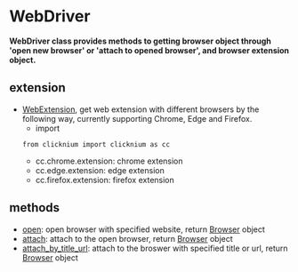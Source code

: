 # WebDriver

**WebDriver class provides methods to getting browser object through 'open new browser' or 'attach to opened browser', and browser extension object.**

## extension <!-- {docsify-ignore} -->
- [WebExtension](./doc/api/python/webdriver/webextension/webextension.md), get web extension with different browsers by the following way, currently supporting Chrome, Edge and Firefox.   
    - import
  ```
  from clicknium import clicknium as cc
  ```
  - cc.chrome.extension: chrome extension
  - cc.edge.extension: edge extension
  - cc.firefox.extension: firefox extension

## methods <!-- {docsify-ignore} -->

- [open](./doc/api/python/webdriver/open.md): open browser with specified website, return [Browser](./doc/api/python/webdriver/browser/browser.md) object
- [attach](./doc/api/python/webdriver/attach.md): attach to the open browser, return [Browser](./doc/api/python/webdriver/browser/browser.md) object
- [attach_by_title_url](./doc/api/python/webdriver/attach_by_title_url.md): attach to the broswer with specified title or url, return [Browser](./doc/api/python/webdriver/browser/browser.md) object